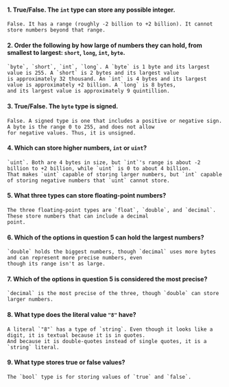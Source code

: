 #### 1.	True/False. The `int` type can store any possible integer.

	False. It has a range (roughly -2 billion to +2 billion). It cannot store numbers beyond that range.

#### 2.	Order the following by how large of numbers they can hold, from smallest to largest: `short`, `long`, `int`, `byte`.

	`byte`, `short`, `int`, `long`. A `byte` is 1 byte and its largest value is 255. A `short` is 2 bytes and its largest value
	is approximately 32 thousand. An `int` is 4 bytes and its largest value is approximately +2 billion. A `long` is 8 bytes,
	and its largest value is approximately 9 quintillion.

#### 3.	True/False. The `byte` type is signed.

	False. A signed type is one that includes a positive or negative sign. A byte is the range 0 to 255, and does not allow
	for negative values. Thus, it is unsigned.

#### 4.	Which can store higher numbers, `int` or `uint`?

	`uint`. Both are 4 bytes in size, but `int`'s range is about -2 billion to +2 billion, while `uint` is 0 to about 4 billion.
	That makes `uint` capable of storing larger numbers, but `int` capable of storing negative numbers that `uint` cannot store.

#### 5.	What three types can store floating-point numbers?

	The three floating-point types are `float`, `double`, and `decimal`. These store numbers that can include a decimal
	point.

#### 6.	Which of the options in question 5 can hold the largest numbers?

	`double` holds the biggest numbers, though `decimal` uses more bytes and can represent more precise numbers, even
	though its range isn't as large.

#### 7.	Which of the options in question 5 is considered the most precise?

	`decimal` is the most precise of the three, though `double` can store larger numbers.

#### 8.	What type does the literal value `"8"` have?

	A literal `"8"` has a type of `string`. Even though it looks like a digit, it is textual because it is in quotes.
	And because it is double-quotes instead of single quotes, it is a `string` literal.

#### 9.	What type stores true or false values?

	The `bool` type is for storing values of `true` and `false`.
